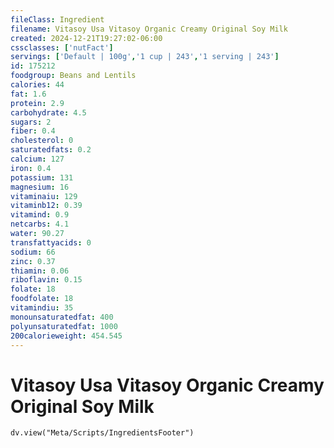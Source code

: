 ```yaml
---
fileClass: Ingredient
filename: Vitasoy Usa Vitasoy Organic Creamy Original Soy Milk
created: 2024-12-21T19:27:02-06:00
cssclasses: ['nutFact']
servings: ['Default | 100g','1 cup | 243','1 serving | 243']
id: 175212
foodgroup: Beans and Lentils
calories: 44
fat: 1.6
protein: 2.9
carbohydrate: 4.5
sugars: 2
fiber: 0.4
cholesterol: 0
saturatedfats: 0.2
calcium: 127
iron: 0.4
potassium: 131
magnesium: 16
vitaminaiu: 129
vitaminb12: 0.39
vitamind: 0.9
netcarbs: 4.1
water: 90.27
transfattyacids: 0
sodium: 66
zinc: 0.37
thiamin: 0.06
riboflavin: 0.15
folate: 18
foodfolate: 18
vitamindiu: 35
monounsaturatedfat: 400
polyunsaturatedfat: 1000
200calorieweight: 454.545
---
```


# Vitasoy Usa Vitasoy Organic Creamy Original Soy Milk

```dataviewjs
dv.view("Meta/Scripts/IngredientsFooter")
```